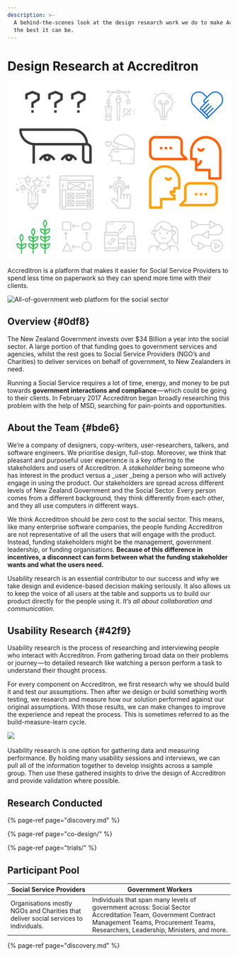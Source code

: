```yaml
---
description: >-
  A behind-the-scenes look at the design research work we do to make Accreditron
  the best it can be.
---
```


# Design Research at Accreditron





![](.gitbook/assets/design.png)

  
Accreditron is a platform that makes it easier for Social Service Providers to spend less time on paperwork so they can spend more time with their clients. 

![All-of-government web platform for the social sector](https://cdn-images-1.medium.com/max/800/1*H_HzVpo7CRl1ncp29CHs1w.png)

## Overview {#0df8}

The New Zealand Government invests over $34 Billion a year into the social sector. A large portion of that funding goes to government services and agencies, whilst the rest goes to Social Service Providers \(NGO’s and Charities\) to deliver services on behalf of government, to New Zealanders in need.

Running a Social Service requires a lot of time, energy, and money to be put towards **government interactions **and** compliance** — which could be going to their clients. In February 2017 Accreditron began broadly researching this problem with the help of MSD, searching for pain-points and opportunities.

## About the Team {#bde6}

We’re a company of designers, copy-writers, user-researchers, talkers, and software engineers. We prioritise design, full-stop. Moreover, we think that pleasant and purposeful user experience is a key offering to the stakeholders and users of Accreditron. A _stakeholder_ being someone who has interest in the product versus a _user _being a person who will actively engage in using the product. Our stakeholders are spread across different levels of New Zealand Government and the Social Sector. Every person comes from a different background, they think differently from each other, and they all use computers in different ways.

We think Accreditron should be zero cost to the social sector. This means, like many enterprise software companies, the people funding Accreditron are not representative of all the users that will engage with the product. Instead, funding stakeholders might be the management, government leadership, or funding organisations. **Because of this difference in incentives, a disconnect can form between what the funding stakeholder wants and what the users need.**

Usability research is an essential contributor to our success and why we take design and evidence-based decision making seriously. It also allows us to keep the voice of all users at the table and supports us to build our product directly for the people using it. _It’s all about collaboration and communication._

## Usability Research {#42f9}

Usability research is the process of researching and interviewing people who interact with Accreditron. From gathering broad data on their problems or journey — to detailed research like watching a person perform a task to understand their thought process.

For every component on Accreditron, we first research why we should build it and test our assumptions. Then after we design or build something worth testing, we research and measure how our solution performed against our original assumptions. With those results, we can make changes to improve the experience and repeat the process. This is sometimes referred to as the build-measure-learn cycle.

![](https://cdn-images-1.medium.com/max/800/1*IHae_uwct5UsvaxhAOfMxg.png)

Usability research is one option for gathering data and measuring performance. By holding many usability sessions and interviews, we can pull all of the information together to develop insights across a sample group. Then use these gathered insights to drive the design of Accreditron and provide validation where possible.

## Research Conducted

{% page-ref page="discovery.md" %}

{% page-ref page="co-design/" %}

{% page-ref page="trials/" %}

## Participant Pool

| Social Service Providers | Government Workers |
| --- | --- |
| Organisations mostly NGOs and Charities that deliver social services to individuals. | Individuals that span many levels of government across: Social Sector Accreditation Team, Government Contract Management Teams, Procurement Teams, Researchers, Leadership, Ministers, and more. |





{% page-ref page="discovery.md" %}



